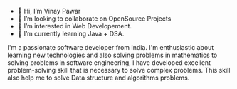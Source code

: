 - 👋 Hi, I’m Vinay Pawar
- 👯 I’m looking to collaborate on OpenSource Projects
- 👀 I’m interested in Web Developement.
- 🌱 I’m currently learning Java + DSA.


I'm a passionate software developer from India. I'm enthusiastic about learning new technologies and also solving problems in mathematics to solving problems in software engineering, I have developed excellent problem-solving skill that is necessary to solve complex problems. This skill also help me to solve Data structure and algorithms problems.
